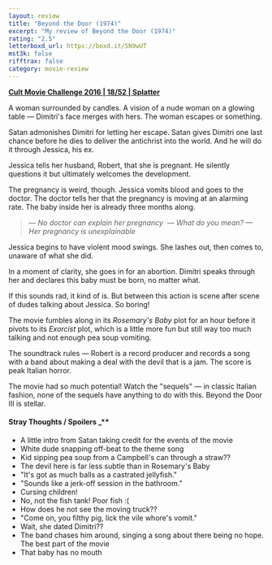```yaml
---
layout: review
title: "Beyond the Door (1974)"
excerpt: "My review of Beyond the Door (1974)"
rating: "2.5"
letterboxd_url: https://boxd.it/5N9wUT
mst3k: false
rifftrax: false
category: movie-review
---
```


<b><a href="https://boxd.it/q7ygw/detail" rel="nofollow">Cult Movie Challenge 2016 | 18/52 | Splatter</a></b>

A woman surrounded by candles. A vision of a nude woman on a glowing table — Dimitri's face merges with hers. The woman escapes or something.

Satan admonishes Dimitri for letting her escape. Satan gives Dimitri one last chance before he dies to deliver the antichrist into the world. And he will do it through Jessica, his ex.

Jessica tells her husband, Robert, that she is pregnant. He silently questions it but ultimately welcomes the development.

The pregnancy is weird, though. Jessica vomits blood and goes to the doctor. The doctor tells her that the pregnancy is moving at an alarming rate. The baby inside her is already three months along.

<blockquote><i>— No doctor can explain her pregnancy 
</i><i>— What do you mean?
</i><i>— Her pregnancy is unexplainable</i></blockquote>Jessica begins to have violent mood swings. She lashes out, then comes to, unaware of what she did.

In a moment of clarity, she goes in for an abortion. Dimitri speaks through her and declares this baby must be born, no matter what.

If this sounds rad, it kind of is. But between this action is scene after scene of dudes talking about Jessica. So boring!

The movie fumbles along in its <i>Rosemary's Baby</i> plot for an hour before it pivots to its <i>Exorcist</i> plot, which is a little more fun but still way too much talking and not enough pea soup vomiting.

The soundtrack rules — Robert is a record producer and records a song with a band about making a deal with the devil that is a jam. The score is peak Italian horror.

The movie had so much potential! Watch the "sequels" — in classic Italian fashion, none of the sequels have anything to do with this. Beyond the Door III is stellar.

#### Stray Thoughts / Spoilers \_\*\*</b>

- A little intro from Satan taking credit for the events of the movie
- White dude snapping off-beat to the theme song
- Kid sipping pea soup from a Campbell's can through a straw??
- The devil here is far less subtle than in Rosemary's Baby
- "It's got as much balls as a castrated jellyfish."
- "Sounds like a jerk-off session in the bathroom."
- Cursing children!
- No, not the fish tank! Poor fish :(
- How does he not see the moving truck??
- "Come on, you filthy pig, lick the vile whore's vomit."
- Wait, she dated Dimitri??
- The band chases him around, singing a song about there being no hope. The best part of the movie
- That baby has no mouth
